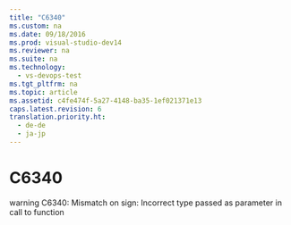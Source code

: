 ```yaml
---
title: "C6340"
ms.custom: na
ms.date: 09/18/2016
ms.prod: visual-studio-dev14
ms.reviewer: na
ms.suite: na
ms.technology: 
  - vs-devops-test
ms.tgt_pltfrm: na
ms.topic: article
ms.assetid: c4fe474f-5a27-4148-ba35-1ef021371e13
caps.latest.revision: 6
translation.priority.ht: 
  - de-de
  - ja-jp
---
```

# C6340
warning C6340: Mismatch on sign: Incorrect type passed as parameter in call to function